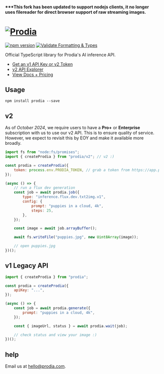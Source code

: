 #### ***This fork has been updated to support nodejs clients, it no longer uses filereader for direct browser support of raw streaming images.

# [![Prodia](https://raw.githubusercontent.com/prodialabs/prodia-js/master/logo.svg)](https://prodia.com)

[![npm version](https://badge.fury.io/js/prodia.svg)](https://badge.fury.io/js/prodia)
[![Validate Formatting & Types](https://github.com/prodialabs/prodia-js/actions/workflows/validate.yml/badge.svg)](https://github.com/prodialabs/prodia-js/actions/workflows/validate.yml)

Official TypeScript library for Prodia's AI inference API.

- [Get an v1 API Key or v2 Token](https://app.prodia.com/api)
- [v2 API Explorer](https://app.prodia.com/explorer)
- [View Docs + Pricing](https://docs.prodia.com/reference/getting-started)

## Usage

```
npm install prodia --save
```

## v2

As of _October 2024_, we require users to have a **Pro+** or **Enterprise** subscription with us to use our v2 API. This is to ensure quality of service. However, we expect to revisit this by EOY and make it available more broadly.

```javascript
import fs from "node:fs/promises";
import { createProdia } from "prodia/v2"; // v2 :)

const prodia = createProdia({
	token: process.env.PRODIA_TOKEN, // grab a token from https://app.prodia.com/api
});

(async () => {
	// run a flux dev generation
	const job = await prodia.job({
		type: "inference.flux.dev.txt2img.v1",
		config: {
			prompt: "puppies in a cloud, 4k",
			steps: 25,
		},
	});

	const image = await job.arrayBuffer();

	await fs.writeFile("puppies.jpg", new Uint8Array(image));

	// open puppies.jpg
})();
```

## v1 Legacy API

```javascript
import { createProdia } from "prodia";

const prodia = createProdia({
	apiKey: "...",
});

(async () => {
	const job = await prodia.generate({
		prompt: "puppies in a cloud, 4k",
	});

	const { imageUrl, status } = await prodia.wait(job);

	// check status and view your image :)
})();
```

## help

Email us at [hello@prodia.com](mailto:hello@prodia.com).
